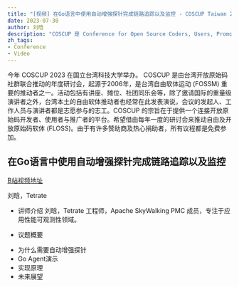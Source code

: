 ```yaml
---
title: "[视频] 在Go语言中使用自动增强探针完成链路追踪以及监控 - COSCUP Taiwan 2023"
date: 2023-07-30
author: 刘晗
description: "COSCUP 是 Conference for Open Source Coders, Users, Promoters 的縮寫，是由台灣開放原始碼社群一起推動的年度研討會。"
zh_tags:
- Conference
- Video
---
```


今年 COSCUP 2023 在国立台湾科技大学举办。
COSCUP 是由台湾开放原始码社群联合推动的年度研讨会，起源于2006年，是台湾自由软体运动 (FOSSM) 重要的推动者之一。活动包括有讲座、摊位、社团同乐会等，除了邀请国际的重量级演讲者之外，台湾本土的自由软体推动者也经常在此发表演说，会议的发起人、工作人员与演讲者都是志愿参与的志工。COSCUP 的宗旨在于提供一个连接开放原始码开发者、使用者与推广者的平台。希望借由每年一度的研讨会来推动自由及开放原始码软体 (FLOSS)。由于有许多赞助商及热心捐助者，所有议程都是免费参加。

## 在Go语言中使用自动增强探针完成链路追踪以及监控

[B站视频地址](https://www.bilibili.com/video/BV1FV4y1B7p1)

刘晗，Tetrate

- 讲师介绍
刘晗，Tetrate 工程师，Apache SkyWalking PMC 成员，专注于应用性能可观测性领域。

- 议题概要
* 为什么需要自动增强探针
* Go Agent演示
* 实现原理
* 未来展望